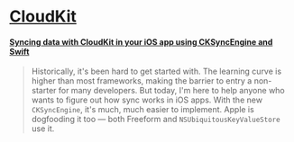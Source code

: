 # [CloudKit](https://developer.apple.com/icloud/cloudkit/)

#### [Syncing data with CloudKit in your iOS app using CKSyncEngine and Swift](https://superwall.com/blog/syncing-data-with-cloudkit-in-your-ios-app-using-cksyncengine-and-swift-and-swiftui)

> Historically, it's been hard to get started with. The learning curve is higher than most frameworks, making the barrier to entry a non-starter for many developers. But today, I'm here to help anyone who wants to figure out how sync works in iOS apps. With the new `CKSyncEngine`, it's much, much easier to implement. Apple is dogfooding it too — both Freeform and `NSUbiquitousKeyValueStore` use it.
